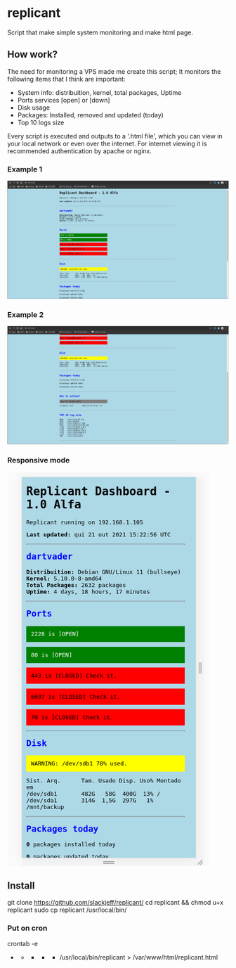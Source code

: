 # replicant
Script that make simple system monitoring and make html page.

## How work?

The need for monitoring a VPS made me create this script;
It monitors the following items that I think are important:

* System info: distribuition, kernel, total packages, Uptime
* Ports services [open] or [down]
* Disk usage
* Packages: Installed, removed and updated (today)
* Top 10 logs size

Every script is executed and outputs to a '.html file', which you can view in your local network or even over the internet.
For internet viewing it is recommended authentication by apache or nginx.

### Example 1
![screen 1](screen/page1.png)

### Example 2
![screen 2](screen/page2.png)

### Responsive mode
![screen 3](screen/page3.png)

## Install
git clone https://github.com/slackjeff/replicant/
cd replicant && chmod u+x replicant
sudo cp replicant /usr/local/bin/

### Put on cron
crontab -e
* * * * * /usr/local/bin/replicant > /var/www/html/replicant.html
